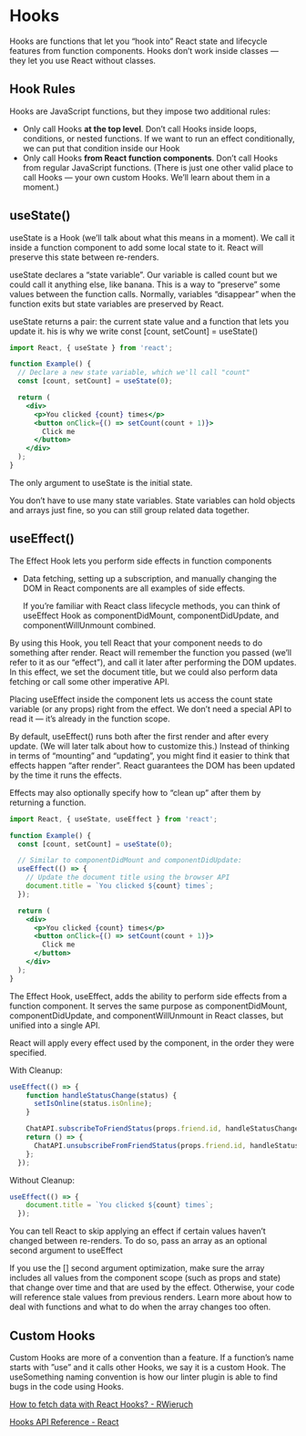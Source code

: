 # Hooks

Hooks are functions that let you “hook into” React state and lifecycle features from function components. Hooks don’t work inside classes — they let you use React without classes.

## Hook Rules

Hooks are JavaScript functions, but they impose two additional rules:

- Only call Hooks **at the top level**. Don’t call Hooks inside loops, conditions, or nested functions. If we want to run an effect conditionally, we can put that condition inside our Hook
- Only call Hooks **from React function components**. Don’t call Hooks from regular JavaScript functions. (There is just one other valid place to call Hooks — your own custom Hooks. We’ll learn about them in a moment.)

## useState()

useState is a Hook (we’ll talk about what this means in a moment). We call it inside a function component to add some local state to it. React will preserve this state between re-renders. 

useState declares a “state variable”. Our variable is called count but we could call it anything else, like banana. This is a way to “preserve” some values between the function calls. Normally, variables “disappear” when the function exits but state variables are preserved by React.

useState returns a pair: the current state value and a function that lets you update it. his is why we write const [count, setCount] = useState()

```jsx
import React, { useState } from 'react';

function Example() {
  // Declare a new state variable, which we'll call "count"
  const [count, setCount] = useState(0);

  return (
    <div>
      <p>You clicked {count} times</p>
      <button onClick={() => setCount(count + 1)}>
        Click me
      </button>
    </div>
  );
}
```

The only argument to useState is the initial state.

You don’t have to use many state variables. State variables can hold objects and arrays just fine, so you can still group related data together.

## useEffect()

The Effect Hook lets you perform side effects in function components

- Data fetching, setting up a subscription, and manually changing the DOM in React components are all examples of side effects.

    If you’re familiar with React class lifecycle methods, you can think of useEffect Hook as componentDidMount, componentDidUpdate, and componentWillUnmount combined.

By using this Hook, you tell React that your component needs to do something after render. React will remember the function you passed (we’ll refer to it as our “effect”), and call it later after performing the DOM updates. In this effect, we set the document title, but we could also perform data fetching or call some other imperative API.

Placing useEffect inside the component lets us access the count state variable (or any props) right from the effect. We don’t need a special API to read it — it’s already in the function scope.

By default, useEffect() runs both after the first render and after every update. (We will later talk about how to customize this.) Instead of thinking in terms of “mounting” and “updating”, you might find it easier to think that effects happen “after render”. React guarantees the DOM has been updated by the time it runs the effects.

Effects may also optionally specify how to “clean up” after them by returning a function.

```jsx
import React, { useState, useEffect } from 'react';

function Example() {
  const [count, setCount] = useState(0);

  // Similar to componentDidMount and componentDidUpdate:
  useEffect(() => {
    // Update the document title using the browser API
    document.title = `You clicked ${count} times`;
  });

  return (
    <div>
      <p>You clicked {count} times</p>
      <button onClick={() => setCount(count + 1)}>
        Click me
      </button>
    </div>
  );
}
```

The Effect Hook, useEffect, adds the ability to perform side effects from a function component. It serves the same purpose as componentDidMount, componentDidUpdate, and componentWillUnmount in React classes, but unified into a single API.

React will apply every effect used by the component, in the order they were specified.

With Cleanup: 

```jsx
useEffect(() => {
    function handleStatusChange(status) {
      setIsOnline(status.isOnline);
    }

    ChatAPI.subscribeToFriendStatus(props.friend.id, handleStatusChange);
    return () => {
      ChatAPI.unsubscribeFromFriendStatus(props.friend.id, handleStatusChange);
    };
  });
```

Without Cleanup: 

```jsx
useEffect(() => {
    document.title = `You clicked ${count} times`;
  });
```

You can tell React to skip applying an effect if certain values haven’t changed between re-renders. To do so, pass an array as an optional second argument to useEffect

If you use the [] second argument optimization, make sure the array includes all values from the component scope (such as props and state) that change over time and that are used by the effect. Otherwise, your code will reference stale values from previous renders. Learn more about how to deal with functions and what to do when the array changes too often.

## Custom Hooks

Custom Hooks are more of a convention than a feature. If a function’s name starts with ”use” and it calls other Hooks, we say it is a custom Hook. The useSomething naming convention is how our linter plugin is able to find bugs in the code using Hooks.

[How to fetch data with React Hooks? - RWieruch](https://www.robinwieruch.de/react-hooks-fetch-data)

[Hooks API Reference - React](https://reactjs.org/docs/hooks-reference.html)